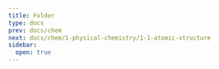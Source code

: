 ```yaml
---
title: Folder
type: docs
prev: docs/chem
next: docs/chem/1-physical-chemistry/1-1-atomic-structure
sidebar:
  open: true
---
```

